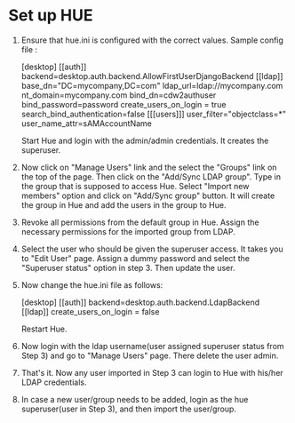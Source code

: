 Set up HUE
==========

1) Ensure that hue.ini is configured with the correct values. Sample config file :

	[desktop]
    	[[auth]]
        	backend=desktop.auth.backend.AllowFirstUserDjangoBackend
    	[[ldap]]
        	base_dn="DC=mycompany,DC=com"
        	ldap_url=ldap://mycompany.com
        	nt_domain=mycompany.com
        	bind_dn=cdw2authuser
        	bind_password=password
        	create_users_on_login = true
        	search_bind_authentication=false
        	[[[users]]]
		    	user_filter="objectclass=*"
		    	user_name_attr=sAMAccountName

   Start Hue and login with the admin/admin credentials. It creates the superuser.

2) Now click on "Manage Users" link and the  select the "Groups" link on the top of the page. Then click on the "Add/Sync LDAP group". Type in the group that is supposed to access Hue. Select "Import new members" option and click on "Add/Sync group" button. It will create the group in Hue and add the users in the group to Hue. 

3) Revoke all permissions from the default group in Hue. Assign the necessary permissions for the imported group from LDAP.

4) Select the user who should be given the superuser access. It takes you to "Edit User" page. Assign a dummy password and select the "Superuser status" option in step 3. Then update the user.

5) Now change the hue.ini file as follows:

	[desktop]
		[[auth]]
			backend=desktop.auth.backend.LdapBackend
		[[ldap]]
			create_users_on_login = false

   Restart Hue.

5) Now login with the ldap username(user assigned superuser status from Step 3) and go to "Manage Users" page. There delete the user admin.

6) That's it. Now any user imported in Step 3 can login to Hue with his/her LDAP credentials.

7) In case a new user/group needs to be added, login as the hue superuser(user in Step 3), and then import the user/group.